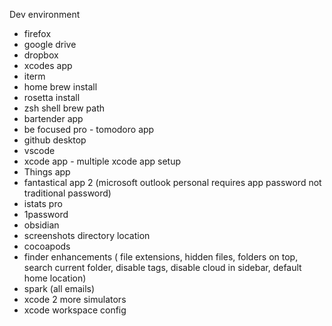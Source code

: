 

Dev environment


- firefox
- google drive
- dropbox
- xcodes app
- iterm 
- home brew install
- rosetta install
- zsh shell brew path
- bartender app
- be focused pro - tomodoro app
- github desktop
- vscode
- xcode app - multiple xcode app setup
- Things app
- fantastical app 2 (microsoft outlook personal requires app password not traditional password)
- istats pro
- 1password
- obsidian
- screenshots directory location
- cocoapods
- finder enhancements ( file extensions, hidden files, folders on top, search current folder, disable tags, disable cloud in sidebar, default home location)
- spark (all emails)
- xcode 2 more simulators
- xcode workspace config

